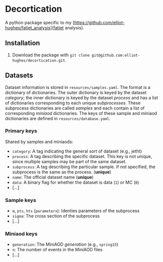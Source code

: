 # Decortication

A python package specific to my [https://github.com/elliot-hughes/fatjet_analysis](fatjet analysis).

## Installation
1. Download the package with `git clone git@github.com:elliot-hughes/decortication.git`.

## Datasets
Dataset information is stored in `resources/samples.yaml`. The format is a dictionary of dictionaries. The outer dictionary is keyed by the dataset *category*; the inner dictionary is keyed by the dataset *process* and has a list of dictionaries corresponding to each unique *subprocesses*. These subprocess dictionaries are called *samples* and each contain a list of corresponding *miniaod* dictionaries. The keys of these sample and miniaod dictionaries are defined in `resources/database.yaml`.

### Primary keys
Shared by samples and miniaods:

* `category`: A tag indicating the general sort of dataset (e.g., jetht)
* `process`: A tag describing the specific dataset. This key is not unique, since multiple samples may be part of the same dataset.
* `subprocess`: A tag describing the particular sample. If not specified, the subprocess is the same as the process. (**unique**)
* `name`: The official dataset name (**unique**)
* `data`: A binary flag for whether the dataset is data (`1`) or MC (`0`)
* [...]

### Sample keys
* `m`, `pts`, `hts` (`parameterx`): Identies parameters of the subprocess
* `sigma`: The cross section of the subprocess
* [...]

### Miniaod keys
* `generation`: The MiniAOD *generation* (e.g., `spring15`)
* `n`: The number of events in the MiniAOD files
* [...]
